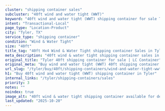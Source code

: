 ```yaml
---
cluster: "shipping container sales"
subcluster: "40ft wind and water tight (WWT)"
keyword: "40ft wind and water tight (WWT) shipping container for sale Tyler, TX"
intent: "Transactional-Local"
page_type: "Location-Product"
city: "Tyler, TX"
service_type: "shipping container"
condition: "Wind & Water Tight"
size: "40ft"
title_tag: "40ft Hx4 Wind & Water Tight shipping container Sales in Tyler | LC Container"
meta_description: "40ft wind & water tight shipping container sales in Tyler. Fast delivery, competitive pricing. Serving shipping containers area. Quote ID: D53. Call (214) 524-4168 for your free quote today."
original_title: "Tyler 40ft shipping container for sale | LC Container"
original_meta: "Buy wind and water tight (WWT) 40ft shipping container sale with local delivery in Tyler, TX. LC Container — local Since 2003. Request a fast quote today."
url_slug: "/tyler/buy/40ft/shipping-containers/wind-and-water-tight-wwt"
h1: "Buy 40ft wind and water tight (WWT) shipping container in Tyler"
internal_links: "/tyler/shipping-containers/sales"
priority: 3
notes: ""
noindex: true
image_alt: "40ft wind & water tight shipping container available for delivery in Tyler"
last_updated: "2025-10-20"
---
```


<!-- TODO: Add unique city/inventory copy, images, and internal links here. -->
